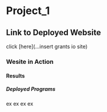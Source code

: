# Project_1


## Link to Deployed Website
click [here](...insert grants io site)

### Wesite in Action




#### Results


##### Deployed Programs
ex
ex
ex
ex